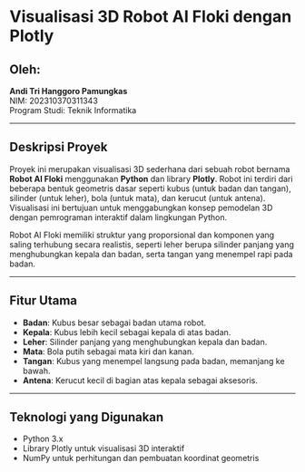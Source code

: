 # Visualisasi 3D Robot AI Floki dengan Plotly

## Oleh:  
**Andi Tri Hanggoro Pamungkas**  
NIM: 202310370311343  
Program Studi: Teknik Informatika

---

## Deskripsi Proyek

Proyek ini merupakan visualisasi 3D sederhana dari sebuah robot bernama **Robot AI Floki** menggunakan **Python** dan library **Plotly**. Robot ini terdiri dari beberapa bentuk geometris dasar seperti kubus (untuk badan dan tangan), silinder (untuk leher), bola (untuk mata), dan kerucut (untuk antena). Visualisasi ini bertujuan untuk menggabungkan konsep pemodelan 3D dengan pemrograman interaktif dalam lingkungan Python.

Robot AI Floki memiliki struktur yang proporsional dan komponen yang saling terhubung secara realistis, seperti leher berupa silinder panjang yang menghubungkan kepala dan badan, serta tangan yang menempel rapi pada badan.

---

## Fitur Utama

- **Badan**: Kubus besar sebagai badan utama robot.
- **Kepala**: Kubus lebih kecil sebagai kepala di atas badan.
- **Leher**: Silinder panjang yang menghubungkan kepala dan badan.
- **Mata**: Bola putih sebagai mata kiri dan kanan.
- **Tangan**: Kubus yang menempel langsung pada badan, memanjang ke bawah.
- **Antena**: Kerucut kecil di bagian atas kepala sebagai aksesoris.

---

## Teknologi yang Digunakan

- Python 3.x  
- Library Plotly untuk visualisasi 3D interaktif  
- NumPy untuk perhitungan dan pembuatan koordinat geometris


